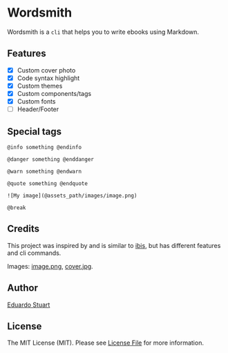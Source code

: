 # Wordsmith

Wordsmith is a `cli` that helps you to write ebooks using Markdown.

## Features

- [x] Custom cover photo
- [x] Code syntax highlight
- [x] Custom themes
- [x] Custom components/tags
- [x] Custom fonts
- [ ] Header/Footer

## Special tags

```
@info something @endinfo
```

```
@danger something @enddanger
```

```
@warn something @endwarn
```

```
@quote something @endquote
```

```
![My image](@assets_path/images/image.png)
```

```
@break
```

## Credits

This project was inspired by and is similar to [ibis](https://github.com/themsaid/ibis/), but has different features and cli commands.

Images: [image.png](https://www.iconfinder.com/search?q=ebook&style=solid&price=free), [cover.jpg](https://unsplash.com/@anniespratt).

## Author

[Eduardo Stuart](https://s.tuart.dev)

## License

The MIT License (MIT). Please see [License File](./LICENSE.md) for more information.
